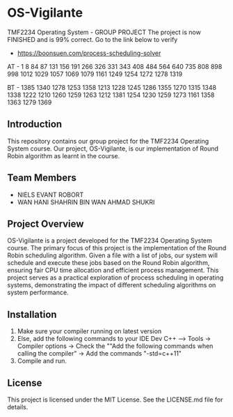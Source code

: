 # OS-Vigilante
TMF2234 Operating System - GROUP PROJECT
The project is now FINISHED and is 99% correct.
Go to the link below to verify
- https://boonsuen.com/process-scheduling-solver
  
AT - 
1 8 84 87 131 156 191 266 326 331 343 408 484 564 640 735 808 898 998 1012 1029 1057 1069 1079 1161 1249 1254 1272 1278 1319

BT -
1385 1340 1278 1253 1358 1213 1228 1245 1286 1355 1270 1315 1348 1338 1222 1210 1260 1259 1263 1212 1381 1254 1230 1259 1273 1161 1358 1363 1279 1369 


## Introduction
This repository contains our group project for the TMF2234 Operating System course. Our project, OS-Vigilante, is our implementation of Round Robin algorithm as learnt in the course.

## Team Members
- NIELS EVANT ROBORT
- WAN HANI SHAHRIN BIN WAN AHMAD SHUKRI

## Project Overview
OS-Vigilante is a project developed for the TMF2234 Operating System course. The primary focus of this project is the implementation of the Round Robin scheduling algorithm. Given a file with a list of jobs, our system will schedule and execute these jobs based on the Round Robin algorithm, ensuring fair CPU time allocation and efficient process management. This project serves as a practical exploration of process scheduling in operating systems, demonstrating the impact of different scheduling algorithms on system performance.

## Installation
1. Make sure your compiler running on latest version
2. Else, add the following commands to your IDE
   Dev C++ --> Tools -> Compiler options -> Check the ""Add the following commands when calling the compiler"
            -> Add the commands "-std=c++11"
3. Compile and run.

## License
This project is licensed under the MIT License. See the LICENSE.md file for details.
